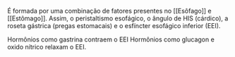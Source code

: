 É formada por uma combinação de fatores presentes no [[Esôfago]] e [[Estômago]]. Assim, o peristaltismo esofágico, o ângulo de HIS (cárdico), a roseta gástrica (pregas estomacais) e o esfíncter esofágico inferior (EEI).

Hormônios como gastrina contraem o EEI
Hormônios como glucagon e oxido nítrico relaxam o EEI.